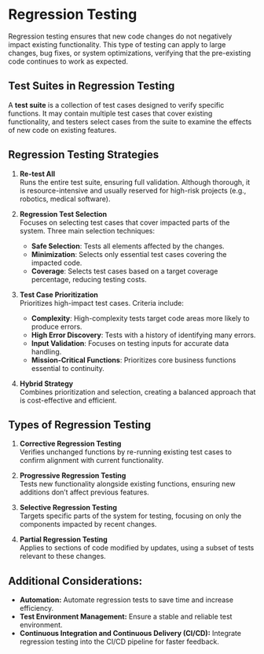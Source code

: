 # Regression Testing
Regression testing ensures that new code changes do not negatively impact existing functionality. This type of testing can apply to large changes, bug fixes, or system optimizations, verifying that the pre-existing code continues to work as expected.

## Test Suites in Regression Testing
A **test suite** is a collection of test cases designed to verify specific functions. It may contain multiple test cases that cover existing functionality, and testers select cases from the suite to examine the effects of new code on existing features.

## Regression Testing Strategies

1. **Re-test All**  
   Runs the entire test suite, ensuring full validation. Although thorough, it is resource-intensive and usually reserved for high-risk projects (e.g., robotics, medical software).

2. **Regression Test Selection**  
   Focuses on selecting test cases that cover impacted parts of the system. Three main selection techniques:
   - **Safe Selection**: Tests all elements affected by the changes.
   - **Minimization**: Selects only essential test cases covering the impacted code.
   - **Coverage**: Selects test cases based on a target coverage percentage, reducing testing costs.

3. **Test Case Prioritization**  
   Prioritizes high-impact test cases. Criteria include:
   - **Complexity**: High-complexity tests target code areas more likely to produce errors.
   - **High Error Discovery**: Tests with a history of identifying many errors.
   - **Input Validation**: Focuses on testing inputs for accurate data handling.
   - **Mission-Critical Functions**: Prioritizes core business functions essential to continuity.

4. **Hybrid Strategy**  
   Combines prioritization and selection, creating a balanced approach that is cost-effective and efficient.

## Types of Regression Testing

1. **Corrective Regression Testing**  
   Verifies unchanged functions by re-running existing test cases to confirm alignment with current functionality.

2. **Progressive Regression Testing**  
   Tests new functionality alongside existing functions, ensuring new additions don’t affect previous features.

3. **Selective Regression Testing**  
   Targets specific parts of the system for testing, focusing on only the components impacted by recent changes.

4. **Partial Regression Testing**  
   Applies to sections of code modified by updates, using a subset of tests relevant to these changes.

## Additional Considerations:

- **Automation:** Automate regression tests to save time and increase efficiency.
- **Test Environment Management:** Ensure a stable and reliable test environment.
- **Continuous Integration and Continuous Delivery (CI/CD):** Integrate regression testing into the CI/CD pipeline for faster feedback.
